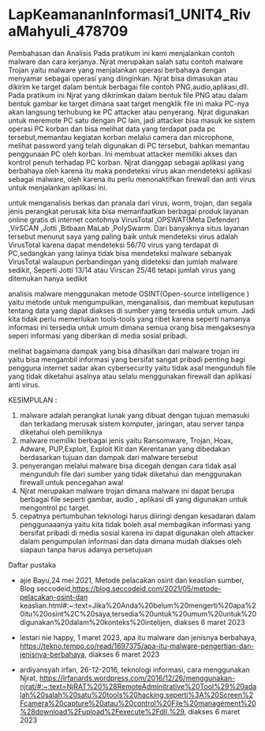# LapKeamananInformasi1_UNIT4_RivaMahyuli_478709

Pembahasan dan Analisis
Pada pratikum ini kami menjalankan contoh malware dan cara kerjanya. Njrat merupakan salah satu contoh malware Trojan yaitu malware yang menjalankan operasi berbahaya dengan menyamar sebagai operasi yang diinginkan. Njrat bisa dimasukan atau dikirim ke target dalam bentuk berbagai file contoh PNG,audio,aplikasi,dll. Pada pratikum ini Njrat yang dikirimkan dalam bentuk file PNG atau dalam bentuk gambar ke target dimana saat target mengklik file ini maka PC-nya akan langsung terhubung ke PC attacker atau penyerang. Njrat digunakan untuk meremote PC satu dengan PC lain, jadi attacker bisa masuk ke sistem operasi PC korban dan bisa melihat data yang terdapat pada pc tersebut,memantau kegiatan korban melalui camera dan microphone, melihat password yang telah digunakan di PC tersebut, bahkan memantau penggunaan PC oleh korban. Ini membuat attacker memiliki akses dan kontrol penuh terhadap PC korban. Njrat dianggap sebagai aplikasi yang berbahaya oleh karena itu maka pendeteksi virus akan mendeteksi aplikasi sebagai malware, oleh karena itu perlu menonaktifkan firewall dan anti virus untuk menjalankan aplikasi ini.

untuk menganalisis berkas dan pranala dari virus, worm, trojan, dan segala jenis perangkat perusak kita bisa memanfaatkan berbagai produk layanan online gratis di internet contohnya VirusTotal ,OPSWAT(Meta Defender) ,VirSCAN ,Jotti ,Bitbaan MaLab ,PolySwarm. Dari banyaknya situs layanan tersebut menurut saya yang paling baik untuk mendeteksi virus adalah VirusTotal karena dapat mendeteksi 56/70 virus yang terdapat di PC,sedangkan yang laiinya tidak bisa mendeteksi malware sebanyak VirusTotal walaupun perbandingan yang dideteksi dan jumlah malware sedikit, Seperti Jotti 13/14 atau Virscan 25/46 tetapi jumlah virus yang ditemukan hanya sedikit

analisis malware menggunakan metode OSINT(Open-source intelligence ) yaitu metode untuk mengumpulkan, menganalisis, dan membuat keputusan tentang data yang dapat diakses di sumber yang tersedia untuk umum. Jadi kita tidak perlu memerlukan tools-tools yang ribet karena seperti namanya informasi ini tersedia untuk umum dimana semua orang bisa mengaksesnya seperi informasi yang diberikan di media sosial pribadi.

melihat bagaimana dampak yang bisa dihasilkan dari malware trojan ini yaitu bisa mengambil informasi yang bersifat sangat pribadi penting bagi pengguna internet sadar akan cybersecurity yaitu tidak asal mengunduh file yang tidak diketahui asalnya atau selalu menggunakan firewall dan aplikasi anti virus.

KESIMPULAN :
1. malware adalah perangkat lunak yang dibuat dengan tujuan memasuki dan terkadang merusak sistem komputer, jaringan, atau server tanpa diketahui oleh pemiliknya
2. malware memiliki berbagai jenis yaitu Ransomware, Trojan, Hoax, Adware, PUP,Exploit, Exploit Kit dan Kerentanan yang dibedakan berdasarkan tujuan dan dampak dari  malware tersebut
3. penyerangan melalui malware bisa dicegah dengan cara tidak asal mengunduh file dari sumber yang tidak diketahui dan menggunakan firewall untuk pencegahan awal
4. Njrat merupakan malware trojan dimana malware ini dapat berupa berbagai file seperti gambar, audio , aplikasi dll yang digunakan untuk mengontrol pc target.
5. cepatnya pertumbuhan teknologi harus diiringi dengan kesadaran dalam penggunaaanya yaitu kita tidak boleh asal membagikan informasi yang bersifat pribadi di media sosial karena ini dapat digunakan oleh attacker dalam pengumpulan informasi dan data dimana mudah diakses oleh siapaun tanpa harus adanya persetujuan

Daftar pustaka

- ajie Bayu,24 mei 2021, Metode pelacakan osint dan keaslian sumber, Blog seccodeid,https://blog.seccodeid.com/2021/05/metode-pelacakan-osint-dan  keaslian.html#:~:text=Jika%20Anda%20belum%20mengerti%20apa%20itu%20osint%2C%20saya,tersedia%20untuk%20umum%20untuk%20digunakan%20dalam%20konteks%20intelijen, diakses 6 maret 2023

- lestari nie happy, 1 maret 2023, apa itu malware dan jenisnya berbahaya, https://tekno.tempo.co/read/1697375/apa-itu-malware-pengertian-dan-jenisnya-berbahaya, diakses 6 maret 2023

- ardiyansyah irfan, 26-12-2016, teknologi informasi, cara menggunakan Njrat, https://irfanards.wordpress.com/2016/12/26/menggunakan-njrat/#:~:text=NjRAT%20%28RemoteAdminitrative%20Tool%29%20adalah%20salah%20satu%20tools%20hacking,seperti%3A%20Screen%2Fcamera%20capture%20atau%20control%20File%20management%20%28download%2Fupload%2Fexecute%2Fdll.%29, diakses 6 maret 2023
